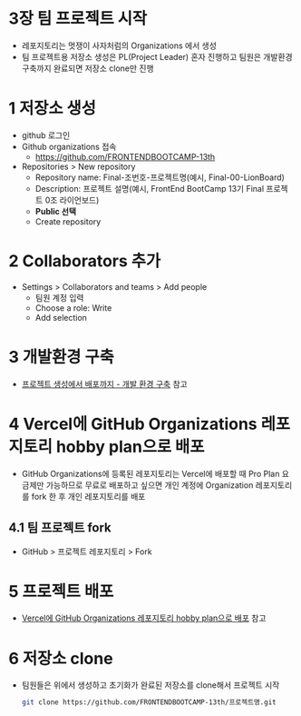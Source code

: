 # 3장 팀 프로젝트 시작
- 레포지토리는 멋쟁이 사자처럼의 Organizations 에서 생성
- 팀 프로젝트용 저장소 생성은 PL(Project Leader) 혼자 진행하고 팀원은 개발환경 구축까지 완료되면 저장소 clone만 진행

# 1 저장소 생성

- github 로그인
- Github organizations 접속
  - <https://github.com/FRONTENDBOOTCAMP-13th>
- Repositories > New repository
  - Repository name: Final-조번호-프로젝트명(예시, Final-00-LionBoard)
  - Description: 프로젝트 설명(예시, FrontEnd BootCamp 13기 Final 프로젝트 0조 라이언보드)
  - **Public 선택**
  - Create repository

# 2 Collaborators 추가

- Settings > Collaborators and teams > Add people
  - 팀원 계정 입력
  - Choose a role: Write
  - Add selection

# 3 개발환경 구축

- [프로젝트 생성에서 배포까지 - 개발 환경 구축](./02.start.md#개발-환경-구축) 참고

# 4 Vercel에 GitHub Organizations 레포지토리 hobby plan으로 배포
 
- GitHub Organizations에 등록된 레포지토리는 Vercel에 배포할 때 Pro Plan 요금제만 가능하므로 무료로 배포하고 싶으면 개인 계정에 Organization 레포지토리를 fork 한 후 개인 레포지토리를 배포

## 4.1 팀 프로젝트 fork

- GitHub > 프로젝트 레포지토리 > Fork

# 5 프로젝트 배포

- [Vercel에 GitHub Organizations 레포지토리 hobby plan으로 배포](./02.start.md#프로젝트-배포) 참고

# 6 저장소 clone

- 팀원들은 위에서 생성하고 초기화가 완료된 저장소를 clone해서 프로젝트 시작

  ```sh
  git clone https://github.com/FRONTENDBOOTCAMP-13th/프로젝트명.git
  ```
